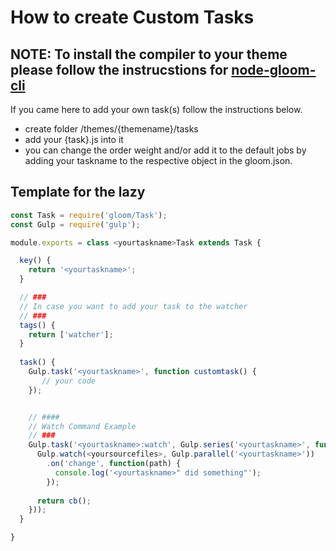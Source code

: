 # How to create Custom Tasks

## NOTE: To install the compiler to your theme please follow the instrucstions for [node-gloom-cli](https://github.com/loomgmbh/node-gloom-cli)
If you came here to add your own task(s) follow the instructions below.

- create folder /themes/{themename}/tasks
- add your {task}.js into it
- you can change the order weight and/or add it to the default jobs by adding your taskname to the respective object in the gloom.json.
  
## Template for the lazy
```js
const Task = require('gloom/Task');
const Gulp = require('gulp');

module.exports = class <yourtaskname>Task extends Task {

  key() {
    return '<yourtaskname>';
  }

  // ###
  // In case you want to add your task to the watcher
  // ###
  tags() {
    return ['watcher'];
  }
  
  task() {
    Gulp.task('<yourtaskname>', function customtask() {
       // your code 
    });


    // ####
    // Watch Command Example
    // ###
    Gulp.task('<yourtaskname>:watch', Gulp.series('<yourtaskname>', function <yourtaskname>Watch(cb) {
      Gulp.watch(<yoursourcefiles>, Gulp.parallel('<yourtaskname>'))
        .on('change', function(path) {
          console.log('<yourtaskname>" did something"');
        });
    
      return cb();
    }));
  }

}
```
